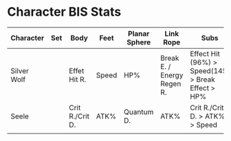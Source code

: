 # Character BIS Stats


| Character   | Set | Body            | Feet  | Planar Sphere | Link Rope                  | Subs                                               |
| ----------- | --- | --------------- | ----- | ------------- | -------------------------- | -------------------------------------------------- |
| Silver Wolf |     | Effet Hit R.    | Speed | HP%           | Break E. / Energy Regen R. | Effect Hit (96%) > Speed(145) > Break Effect > HP% |
| Seele       |     | Crit R./Crit D. | ATK%  | Quantum D.    | ATK%                       | Crit R./Crit D. > ATK% > Speed                     |
|             |     |                 |       |               |                            |                                                    |
